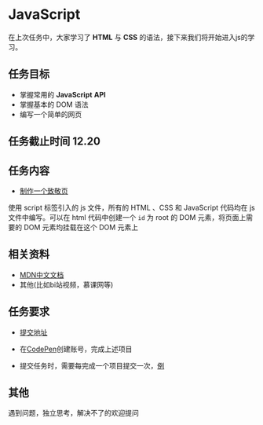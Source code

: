# JavaScript

在上次任务中，大家学习了 **HTML** 与 **CSS** 的语法，接下来我们将开始进入js的学习。

## 任务目标

- 掌握常用的 **JavaScript** **API**
- 掌握基本的 DOM 语法
- 编写一个简单的网页

## 任务截止时间 12.20

## 任务内容

- [制作一个致敬页](https://learn.freecodecamp.one/responsive-web-design/responsive-web-design-projects/build-a-tribute-page)

使用 script 标签引入的 js 文件，所有的 HTML 、CSS 和 JavaScript 代码均在 js 文件中编写。可以在 html 代码中创建一个 `id` 为 root 的 DOM 元素，将页面上需要的 DOM 元素均挂载在这个 DOM 元素上

 ## 相关资料

- [MDN中文文档](https://developer.mozilla.org/zh-CN/)
- 其他(比如bi站视频，慕课网等)

## 任务要求

- [提交地址](https://github.com/TECHF5VE/TechMap-Works/tree/master/2020-Autumn/Frontend/task_03)

- 在[CodePen](https://codepen.io/)创建账号，完成上述项目
- 提交任务时，需要每完成一个项目提交一次，[例](https://github.com/TECHF5VE/TechMap-Works/tree/master/2020-Autumn/Frontend/task_03/hamono)

## 其他

遇到问题，独立思考，解决不了的欢迎提问